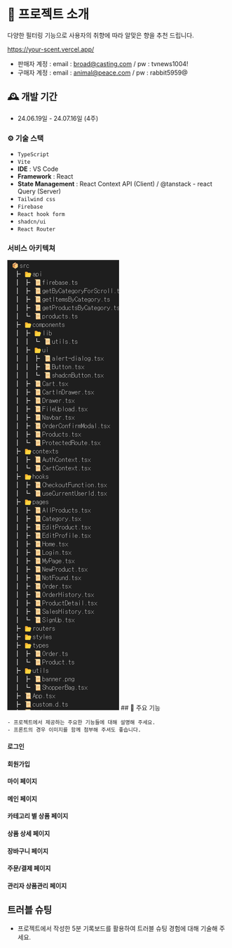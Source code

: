 # 🌷 프로젝트 소개

다양한 필터링 기능으로 사용자의 취향에 따라 알맞은 향을 추천 드립니다.

https://your-scent.vercel.app/

- 판매자 계정 : email : broad@casting.com / pw : tvnews1004!
- 구매자 계정 : email : animal@peace.com / pw : rabbit5959@
  <br>

## 🕰️ 개발 기간

- 24.06.19일 - 24.07.16일 (4주)

### ⚙️ 기술 스택

- `TypeScript`
- `Vite`
- **IDE** : VS Code
- **Framework** : React
- **State Management** : React Context API (Client) / @tanstack - react Query (Server)
- `Tailwind css`
- `Firebase`
- `React hook form`
- `shadcn/ui`
- `React Router`

### 서비스 아키텍쳐

<img src="./src/utils/GenerateTree.png">
## 📌 주요 기능

    - 프로젝트에서 제공하는 주요한 기능들에 대해 설명해 주세요.
    - 프론트의 경우 이미지를 함께 첨부해 주셔도 좋습니다.

#### 로그인

#### 회원가입

#### 마이 페이지

#### 메인 페이지

#### 카테고리 별 상품 페이지

#### 상품 상세 페이지

#### 장바구니 페이지

#### 주문/결제 페이지

#### 관리자 상품관리 페이지

## 트러블 슈팅

- 프로젝트에서 작성한 5분 기록보드를 활용하여 트러블 슈팅 경험에 대해 기술해 주세요.
